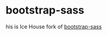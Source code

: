 bootstrap-sass
==============

his is Ice House fork of [bootstrap-sass](https://github.com/thomas-mcdonald/bootstrap-sass)